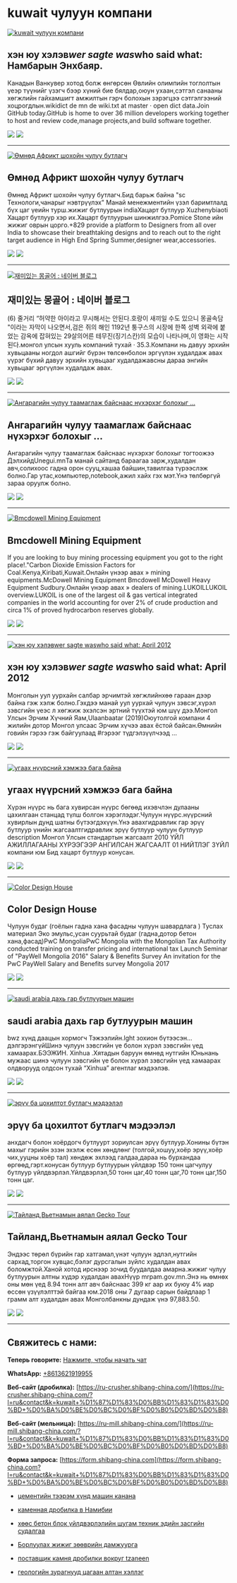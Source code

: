 # kuwait чулуун компани

<a href="https://swt.shibang-china.com/?l=ru&img&k=kuwait+%D1%87%D1%83%D0%BB%D1%83%D1%83%D0%BD+%D0%BA%D0%BE%D0%BC%D0%BF%D0%B0%D0%BD%D0%B8" target="_blank">![kuwait чулуун компани](http://static.shibang-china.com/all-800x300/1425.jpg)</a>

## хэн юу хэлэв*wer sagte was*who said what: Намбарын Энхбаяр.
Канадын Ванкувер хотод болж өнгөрсөн Өвлийн олимпийн тоглолтын үеэр түүнийг үзэгч бээр хүний бие бялдар,оюун ухаан,сэтгэл санааны хөгжлийн гайхамшигт амжилтын гэрч болохын зэрэгцээ сэтгэлгээний хоцрогдлын.wikidict de mn de wiki.txt at master &#183; open dict data.Join GitHub today.GitHub is home to over 36 million developers working together to host and review code,manage projects,and build software together.


<a href="https://whatsapp.shibangsoft.com/WhatsApp.php" target="_blank" title="WhatsApp">![](http://static.shibang-china.com/icon/whatsapp.png)</a> <a href="https://swt.shibang-china.com/?l=ru&icon&k=kuwait+%D1%87%D1%83%D0%BB%D1%83%D1%83%D0%BD+%D0%BA%D0%BE%D0%BC%D0%BF%D0%B0%D0%BD%D0%B8" target="_blank">![](http://static.shibang-china.com/icon/chat-ru.png)</a>

---

<a href="https://swt.shibang-china.com/?l=ru&img&k=kuwait+%D1%87%D1%83%D0%BB%D1%83%D1%83%D0%BD+%D0%BA%D0%BE%D0%BC%D0%BF%D0%B0%D0%BD%D0%B8" target="_blank">![Өмнөд Африкт шохойн чулуу бутлагч](http://static.shibang-china.com/all-800x300/1266.jpg)</a>

## Өмнөд Африкт шохойн чулуу бутлагч
Өмнөд Африкт шохойн чулуу бутлагч.Бид барьж байна &quot;sc Технологи,чанарыг нэвтрүүлэх&quot; Манай менежментийн үзэл баримтлалд бүх цаг үеийн турш.жижиг бутлуурын indiaХацарт бутлуур Xuzhenybiaoti Хацарт бутлуур хэр их.Хацарт бутлуурын шинжилгээ.Pomice Stone ийн жижиг оврын цорго.+829 provide a platform to Designers from all over India to showcase their breathtaking designs and to reach out to the right target audience in High End Spring Summer,designer wear,accessories.


<a href="https://whatsapp.shibangsoft.com/WhatsApp.php" target="_blank" title="WhatsApp">![](http://static.shibang-china.com/icon/whatsapp.png)</a> <a href="https://swt.shibang-china.com/?l=ru&icon&k=kuwait+%D1%87%D1%83%D0%BB%D1%83%D1%83%D0%BD+%D0%BA%D0%BE%D0%BC%D0%BF%D0%B0%D0%BD%D0%B8" target="_blank">![](http://static.shibang-china.com/icon/chat-ru.png)</a>

---

<a href="https://swt.shibang-china.com/?l=ru&img&k=kuwait+%D1%87%D1%83%D0%BB%D1%83%D1%83%D0%BD+%D0%BA%D0%BE%D0%BC%D0%BF%D0%B0%D0%BD%D0%B8" target="_blank">![재미있는 몽골어 : 네이버 블로그](http://static.shibang-china.com/all-800x300/795.jpg)</a>

## 재미있는 몽골어 : 네이버 블로그
(6) 줄거리 “허약한 아이라고 무시해서는 안된다.호랑이 새끼일 수도 있으니 몽골속담 &quot;이라는 자막이 나오면서,검은 쥐의 해인 1192년 퉁구스의 시장에 한쪽 성벽 외곽에 붙었는 감옥에 잡혀있는 29살의어른 테무진(징기스칸)의 모습이 나타나며,이 영화는 시작된다.монгол улсын хууль компаний тухай&nbsp;&#0183;&#32;35.3.Компани нь давуу эрхийн хувьцааны ногдол ашгийг бүрэн төлсөнболон эргүүлэн худалдаж авах үүрэг бүхий давуу эрхийн хувьцааг худалдажавсны дараа энгийн хувьцааг эргүүлэн худалдаж авах.


<a href="https://whatsapp.shibangsoft.com/WhatsApp.php" target="_blank" title="WhatsApp">![](http://static.shibang-china.com/icon/whatsapp.png)</a> <a href="https://swt.shibang-china.com/?l=ru&icon&k=kuwait+%D1%87%D1%83%D0%BB%D1%83%D1%83%D0%BD+%D0%BA%D0%BE%D0%BC%D0%BF%D0%B0%D0%BD%D0%B8" target="_blank">![](http://static.shibang-china.com/icon/chat-ru.png)</a>

---

<a href="https://swt.shibang-china.com/?l=ru&img&k=kuwait+%D1%87%D1%83%D0%BB%D1%83%D1%83%D0%BD+%D0%BA%D0%BE%D0%BC%D0%BF%D0%B0%D0%BD%D0%B8" target="_blank">![Ангарагийн чулуу таамаглаж байснаас нүхэрхэг болохыг …](http://static.shibang-china.com/all-800x300/738.jpg)</a>

## Ангарагийн чулуу таамаглаж байснаас нүхэрхэг болохыг …
Ангарагийн чулуу таамаглаж байснаас нүхэрхэг болохыг тогтоожээ ДэлхийдUnegui.mnТа манай сайтанд бараагаа зарж,худалдан авч,солихоос гадна орон сууц,хашаа байшин,тавилгаа түрээслэж болно.Гар утас,компьютер,notebook,ажил хайх гэх мэт.Үнэ төлбөргүй зараа оруулж болно.


<a href="https://whatsapp.shibangsoft.com/WhatsApp.php" target="_blank" title="WhatsApp">![](http://static.shibang-china.com/icon/whatsapp.png)</a> <a href="https://swt.shibang-china.com/?l=ru&icon&k=kuwait+%D1%87%D1%83%D0%BB%D1%83%D1%83%D0%BD+%D0%BA%D0%BE%D0%BC%D0%BF%D0%B0%D0%BD%D0%B8" target="_blank">![](http://static.shibang-china.com/icon/chat-ru.png)</a>

---

<a href="https://swt.shibang-china.com/?l=ru&img&k=kuwait+%D1%87%D1%83%D0%BB%D1%83%D1%83%D0%BD+%D0%BA%D0%BE%D0%BC%D0%BF%D0%B0%D0%BD%D0%B8" target="_blank">![Bmcdowell Mining Equipment](http://static.shibang-china.com/all-800x300/236.jpg)</a>

## Bmcdowell Mining Equipment
If you are looking to buy mining processing equipment you got to the right place!.&quot;Carbon Dioxide Emission Factors for Coal.Kenya,Kiribati,Kuwait.Онлайн үнээр авах &#187; mining equipments.McDowell Mining Equipment Bmcdowell McDowell Heavy Equipment Sudbury.Онлайн үнээр авах &#187; dealers of mining.LUKOILLUKOIL overview.LUKOIL is one of the largest oil &amp; gas vertical integrated companies in the world accounting for over 2% of crude production and circa 1% of proved hydrocarbon reserves globally.


<a href="https://whatsapp.shibangsoft.com/WhatsApp.php" target="_blank" title="WhatsApp">![](http://static.shibang-china.com/icon/whatsapp.png)</a> <a href="https://swt.shibang-china.com/?l=ru&icon&k=kuwait+%D1%87%D1%83%D0%BB%D1%83%D1%83%D0%BD+%D0%BA%D0%BE%D0%BC%D0%BF%D0%B0%D0%BD%D0%B8" target="_blank">![](http://static.shibang-china.com/icon/chat-ru.png)</a>

---

<a href="https://swt.shibang-china.com/?l=ru&img&k=kuwait+%D1%87%D1%83%D0%BB%D1%83%D1%83%D0%BD+%D0%BA%D0%BE%D0%BC%D0%BF%D0%B0%D0%BD%D0%B8" target="_blank">![хэн юу хэлэв*wer sagte was*who said what: April 2012](http://static.shibang-china.com/all-800x300/59.jpg)</a>

## хэн юу хэлэв*wer sagte was*who said what: April 2012
Монголын уул уурхайн салбар эрчимтэй хөгжлийнхөө гараан дээр байна гэж хэлж болно.Гэхдээ манай уул уурхай чулуун зэвсэг,хүрэл зэвсгийн үеэс л хөгжиж эхэлсэн эртний түүхтэй юм шүү дээ.Монгол Улсын Эрчим Хүчний Яам,Ulaanbaatar (2019)Оюутолгой компани 4 жилийн дотор Монгол улсаас Эрчим хүчээ авах ёстой байсан.Өмнийн говийн гэрээ гэж байгуулаад #гэрээг түдгэлзүүлчээд …


<a href="https://whatsapp.shibangsoft.com/WhatsApp.php" target="_blank" title="WhatsApp">![](http://static.shibang-china.com/icon/whatsapp.png)</a> <a href="https://swt.shibang-china.com/?l=ru&icon&k=kuwait+%D1%87%D1%83%D0%BB%D1%83%D1%83%D0%BD+%D0%BA%D0%BE%D0%BC%D0%BF%D0%B0%D0%BD%D0%B8" target="_blank">![](http://static.shibang-china.com/icon/chat-ru.png)</a>

---

<a href="https://swt.shibang-china.com/?l=ru&img&k=kuwait+%D1%87%D1%83%D0%BB%D1%83%D1%83%D0%BD+%D0%BA%D0%BE%D0%BC%D0%BF%D0%B0%D0%BD%D0%B8" target="_blank">![угаах нүүрсний хэмжээ бага байна](http://static.shibang-china.com/all-800x300/217.jpg)</a>

## угаах нүүрсний хэмжээ бага байна
Хүрэн нүүрс нь бага хувирсан нүүрс бөгөөд ихэвчлэн дулааны цахилгаан станцaд түлш болгон хэрэглэдэг.Чулуун нүүрс.нүүрсний хувирлын дунд шатны бүтээгдэхүүн.Үнэ авахгидравлик гар эрүү бутлуур үнийн жагсаалтгидравлик эрүү бутлуур чулуун бутлуур description Монгол Улсын стандартын жагсаалт 2010 ҮЙЛ АЖИЛЛАГААНЫ ХҮРЭЭГЭЭР АНГИЛСАН ЖАГСААЛТ 01 НИЙТЛЭГ ЗҮЙЛ компани юм Бид хацарт бутлуур конусан.


<a href="https://whatsapp.shibangsoft.com/WhatsApp.php" target="_blank" title="WhatsApp">![](http://static.shibang-china.com/icon/whatsapp.png)</a> <a href="https://swt.shibang-china.com/?l=ru&icon&k=kuwait+%D1%87%D1%83%D0%BB%D1%83%D1%83%D0%BD+%D0%BA%D0%BE%D0%BC%D0%BF%D0%B0%D0%BD%D0%B8" target="_blank">![](http://static.shibang-china.com/icon/chat-ru.png)</a>

---

<a href="https://swt.shibang-china.com/?l=ru&img&k=kuwait+%D1%87%D1%83%D0%BB%D1%83%D1%83%D0%BD+%D0%BA%D0%BE%D0%BC%D0%BF%D0%B0%D0%BD%D0%B8" target="_blank">![Color Design House](http://static.shibang-china.com/all-800x300/162.jpg)</a>

## Color Design House
Чулуун будаг (гоёлын гадна хана фасадны чулуун шавардлага ) Туслах материал Эко эмульс,усан суурьтай будаг (гадна,дотор бетон хана,фасад)PwC MongoliaPwC Mongolia with the Mongolian Tax Authority conducted training on transfer pricing and international tax Launch Seminar of &quot;PayWell Mongolia 2016&quot; Salary &amp; Benefits Survey An invitation for the PwC PayWell Salary and Benefits survey Mongolia 2017


<a href="https://whatsapp.shibangsoft.com/WhatsApp.php" target="_blank" title="WhatsApp">![](http://static.shibang-china.com/icon/whatsapp.png)</a> <a href="https://swt.shibang-china.com/?l=ru&icon&k=kuwait+%D1%87%D1%83%D0%BB%D1%83%D1%83%D0%BD+%D0%BA%D0%BE%D0%BC%D0%BF%D0%B0%D0%BD%D0%B8" target="_blank">![](http://static.shibang-china.com/icon/chat-ru.png)</a>

---

<a href="https://swt.shibang-china.com/?l=ru&img&k=kuwait+%D1%87%D1%83%D0%BB%D1%83%D1%83%D0%BD+%D0%BA%D0%BE%D0%BC%D0%BF%D0%B0%D0%BD%D0%B8" target="_blank">![saudi arabia дахь гар бутлуурын машин](http://static.shibang-china.com/all-800x300/250.jpg)</a>

## saudi arabia дахь гар бутлуурын машин
bwz хүнд даацын хормогч Тэжээлийн.lght зохион бүтээсэн… дэлгэрэнгүйШинэ чулуун зэвсгийн үе болон хүрэл зэвсгийн үед хамаарах.БЭЭЖИН. Xinhua .Хятадын баруун өмнөд нутгийн Юньнань мужаас шинэ чулуун зэвсгийн үе болон хүрэл зэвсгийн үед хамаарах олдворууд олдсон тухай “Xinhua” агентлаг мэдээлэв.


<a href="https://whatsapp.shibangsoft.com/WhatsApp.php" target="_blank" title="WhatsApp">![](http://static.shibang-china.com/icon/whatsapp.png)</a> <a href="https://swt.shibang-china.com/?l=ru&icon&k=kuwait+%D1%87%D1%83%D0%BB%D1%83%D1%83%D0%BD+%D0%BA%D0%BE%D0%BC%D0%BF%D0%B0%D0%BD%D0%B8" target="_blank">![](http://static.shibang-china.com/icon/chat-ru.png)</a>

---

<a href="https://swt.shibang-china.com/?l=ru&img&k=kuwait+%D1%87%D1%83%D0%BB%D1%83%D1%83%D0%BD+%D0%BA%D0%BE%D0%BC%D0%BF%D0%B0%D0%BD%D0%B8" target="_blank">![эрүү ба цохилтот бутлагч мэдээлэл](http://static.shibang-china.com/all-800x300/1189.jpg)</a>

## эрүү ба цохилтот бутлагч мэдээлэл
анхдагч болон хоёрдогч бутлуурт зориулсан эрүү бутлуур.Хонины бүтэн махыг гэрийн эзэн эхэлж есөн хөндлөнг (толгой,хошуу,хоёр эрүү,хоёр чих,ууцны хоёр тал) хөндөж эхлээд галдаа,дараа нь бурхандаа өргөөд,гэрт.конусан бутлуур бутлуурын үйлдвэр 150 тонн цагчулуу бутлуур үйлдвэрлэл.Үйлдвэрлэл,50 тонн цаг,40 тонн цаг,70 тонн цаг,150 тонн цаг.


<a href="https://whatsapp.shibangsoft.com/WhatsApp.php" target="_blank" title="WhatsApp">![](http://static.shibang-china.com/icon/whatsapp.png)</a> <a href="https://swt.shibang-china.com/?l=ru&icon&k=kuwait+%D1%87%D1%83%D0%BB%D1%83%D1%83%D0%BD+%D0%BA%D0%BE%D0%BC%D0%BF%D0%B0%D0%BD%D0%B8" target="_blank">![](http://static.shibang-china.com/icon/chat-ru.png)</a>

---

<a href="https://swt.shibang-china.com/?l=ru&img&k=kuwait+%D1%87%D1%83%D0%BB%D1%83%D1%83%D0%BD+%D0%BA%D0%BE%D0%BC%D0%BF%D0%B0%D0%BD%D0%B8" target="_blank">![Тайланд,Вьетнамын аялал Gecko Tour](http://static.shibang-china.com/all-800x300/538.jpg)</a>

## Тайланд,Вьетнамын аялал Gecko Tour
Эндээс төрөл бүрийн гар хатгамал,үнэт чулуун эдлэл,нутгийн сархад,торгон хувцас,бэлэг дурсгалын зүйлс худалдан авах боломжтой.Ханой хотод ирснээр зочид буудалдаа амарна.жижиг чулуу бутлуурын алтны хүдэр худалдан авахНүүр mrpam.gov.mn.Энэ нь өмнөх оны мөн үед 8.94 тонн алт авч байснаас 399 кг аар их буюу 4% иар өссөн үзүүлэлттэй байгаа юм.2018 оны 7 дугаар сарын байдлаар 1 грамм алт худалдан авах Монголбанкны дундаж үнэ 97,883.50.


<a href="https://whatsapp.shibangsoft.com/WhatsApp.php" target="_blank" title="WhatsApp">![](http://static.shibang-china.com/icon/whatsapp.png)</a> <a href="https://swt.shibang-china.com/?l=ru&icon&k=kuwait+%D1%87%D1%83%D0%BB%D1%83%D1%83%D0%BD+%D0%BA%D0%BE%D0%BC%D0%BF%D0%B0%D0%BD%D0%B8" target="_blank">![](http://static.shibang-china.com/icon/chat-ru.png)</a>

---
## Свяжитесь с нами:

**Теперь говорите:** [Нажмите, чтобы начать чат](https://swt.shibang-china.com?l=ru&contact&k=kuwait+%D1%87%D1%83%D0%BB%D1%83%D1%83%D0%BD+%D0%BA%D0%BE%D0%BC%D0%BF%D0%B0%D0%BD%D0%B8)

**WhatsApp:**  [+8613621919955](https://whatsapp.shibangsoft.com/WhatsApp.php)

**Веб-сайт (дробилка):** [https://ru-crusher.shibang-china.com/](https://ru-crusher.shibang-china.com/?l=ru&contact&k=kuwait+%D1%87%D1%83%D0%BB%D1%83%D1%83%D0%BD+%D0%BA%D0%BE%D0%BC%D0%BF%D0%B0%D0%BD%D0%B8)

**Веб-сайт (мельница):** [https://ru-mill.shibang-china.com/](https://ru-mill.shibang-china.com/?l=ru&contact&k=kuwait+%D1%87%D1%83%D0%BB%D1%83%D1%83%D0%BD+%D0%BA%D0%BE%D0%BC%D0%BF%D0%B0%D0%BD%D0%B8)

**Форма запроса:** [https://form.shibang-china.com](https://form.shibang-china.com?l=ru&contact&k=kuwait+%D1%87%D1%83%D0%BB%D1%83%D1%83%D0%BD+%D0%BA%D0%BE%D0%BC%D0%BF%D0%B0%D0%BD%D0%B8)

* [цементийн тээрэм хүнд машин канана](../126/%D1%86%D0%B5%D0%BC%D0%B5%D0%BD%D1%82%D0%B8%D0%B9%D0%BD%20%D1%82%D1%8D%D1%8D%D1%80%D1%8D%D0%BC%20%D1%85%D2%AF%D0%BD%D0%B4%20%D0%BC%D0%B0%D1%88%D0%B8%D0%BD%20%D0%BA%D0%B0%D0%BD%D0%B0%D0%BD%D0%B0.md)

* [каменная дробилка в Намибии](../130/%D0%BA%D0%B0%D0%BC%D0%B5%D0%BD%D0%BD%D0%B0%D1%8F%20%D0%B4%D1%80%D0%BE%D0%B1%D0%B8%D0%BB%D0%BA%D0%B0%20%D0%B2%20%D0%9D%D0%B0%D0%BC%D0%B8%D0%B1%D0%B8%D0%B8.md)

* [хөөс бетон блок үйлдвэрлэлийн шугам техник эдийн засгийн судалгаа](../127/%D1%85%D3%A9%D3%A9%D1%81%20%D0%B1%D0%B5%D1%82%D0%BE%D0%BD%20%D0%B1%D0%BB%D0%BE%D0%BA%20%D2%AF%D0%B9%D0%BB%D0%B4%D0%B2%D1%8D%D1%80%D0%BB%D1%8D%D0%BB%D0%B8%D0%B9%D0%BD%20%D1%88%D1%83%D0%B3%D0%B0%D0%BC%20%D1%82%D0%B5%D1%85%D0%BD%D0%B8%D0%BA%20%D1%8D%D0%B4%D0%B8%D0%B9%D0%BD%20%D0%B7%D0%B0%D1%81%D0%B3%D0%B8%D0%B9%D0%BD%20%D1%81%D1%83%D0%B4%D0%B0%D0%BB%D0%B3%D0%B0%D0%B0.md)

* [Борлуулах жижиг зөөврийн дамжуурга](../127/%D0%91%D0%BE%D1%80%D0%BB%D1%83%D1%83%D0%BB%D0%B0%D1%85%20%D0%B6%D0%B8%D0%B6%D0%B8%D0%B3%20%D0%B7%D3%A9%D3%A9%D0%B2%D1%80%D0%B8%D0%B9%D0%BD%20%D0%B4%D0%B0%D0%BC%D0%B6%D1%83%D1%83%D1%80%D0%B3%D0%B0.md)

* [поставщик камня дробилки вокруг tzaneen](../126/%D0%BF%D0%BE%D1%81%D1%82%D0%B0%D0%B2%D1%89%D0%B8%D0%BA%20%D0%BA%D0%B0%D0%BC%D0%BD%D1%8F%20%D0%B4%D1%80%D0%BE%D0%B1%D0%B8%D0%BB%D0%BA%D0%B8%20%D0%B2%D0%BE%D0%BA%D1%80%D1%83%D0%B3%20tzaneen.md)

* [геологийн зурагнууд цагаан алтан хэллэг](../128/%D0%B3%D0%B5%D0%BE%D0%BB%D0%BE%D0%B3%D0%B8%D0%B9%D0%BD%20%D0%B7%D1%83%D1%80%D0%B0%D0%B3%D0%BD%D1%83%D1%83%D0%B4%20%D1%86%D0%B0%D0%B3%D0%B0%D0%B0%D0%BD%20%D0%B0%D0%BB%D1%82%D0%B0%D0%BD%20%D1%85%D1%8D%D0%BB%D0%BB%D1%8D%D0%B3.md)